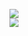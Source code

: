 [![](https://img.shields.io/badge/Made%20With-Github%20Spray-lightgrey.svg?style=for-the-badge&logo=github)](https://github.com/Annihil/github-spray#23179)  
[![](https://i.imgur.com/2DrTn0Z.gif)](https://github.com/Annihil/github-spray)